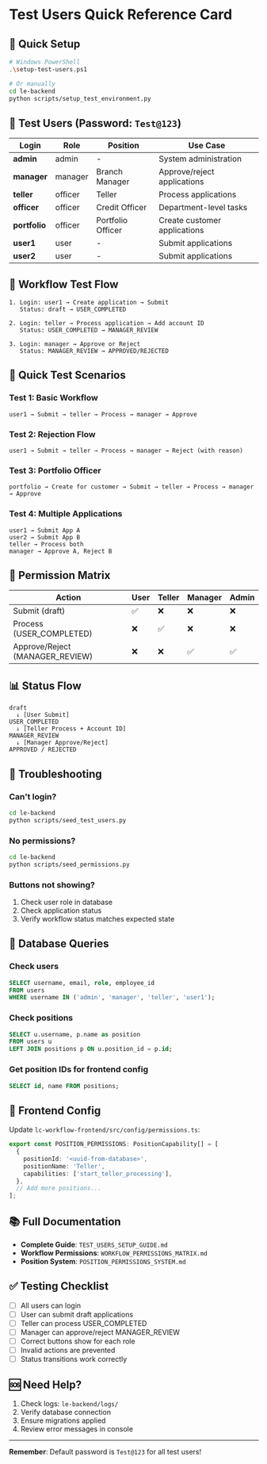 # Test Users Quick Reference Card

## 🚀 Quick Setup

```bash
# Windows PowerShell
.\setup-test-users.ps1

# Or manually
cd le-backend
python scripts/setup_test_environment.py
```

## 👥 Test Users (Password: `Test@123`)

| Login | Role | Position | Use Case |
|-------|------|----------|----------|
| **admin** | admin | - | System administration |
| **manager** | manager | Branch Manager | Approve/reject applications |
| **teller** | officer | Teller | Process applications |
| **officer** | officer | Credit Officer | Department-level tasks |
| **portfolio** | officer | Portfolio Officer | Create customer applications |
| **user1** | user | - | Submit applications |
| **user2** | user | - | Submit applications |

## 🔄 Workflow Test Flow

```
1. Login: user1 → Create application → Submit
   Status: draft → USER_COMPLETED

2. Login: teller → Process application → Add account ID
   Status: USER_COMPLETED → MANAGER_REVIEW

3. Login: manager → Approve or Reject
   Status: MANAGER_REVIEW → APPROVED/REJECTED
```

## 🎯 Quick Test Scenarios

### Test 1: Basic Workflow
```
user1 → Submit → teller → Process → manager → Approve
```

### Test 2: Rejection Flow
```
user1 → Submit → teller → Process → manager → Reject (with reason)
```

### Test 3: Portfolio Officer
```
portfolio → Create for customer → Submit → teller → Process → manager → Approve
```

### Test 4: Multiple Applications
```
user1 → Submit App A
user2 → Submit App B
teller → Process both
manager → Approve A, Reject B
```

## 🔐 Permission Matrix

| Action | User | Teller | Manager | Admin |
|--------|------|--------|---------|-------|
| Submit (draft) | ✅ | ❌ | ❌ | ❌ |
| Process (USER_COMPLETED) | ❌ | ✅ | ❌ | ❌ |
| Approve/Reject (MANAGER_REVIEW) | ❌ | ❌ | ✅ | ✅ |

## 📊 Status Flow

```
draft
  ↓ [User Submit]
USER_COMPLETED
  ↓ [Teller Process + Account ID]
MANAGER_REVIEW
  ↓ [Manager Approve/Reject]
APPROVED / REJECTED
```

## 🔧 Troubleshooting

### Can't login?
```bash
cd le-backend
python scripts/seed_test_users.py
```

### No permissions?
```bash
cd le-backend
python scripts/seed_permissions.py
```

### Buttons not showing?
1. Check user role in database
2. Check application status
3. Verify workflow status matches expected state

## 📝 Database Queries

### Check users
```sql
SELECT username, email, role, employee_id 
FROM users 
WHERE username IN ('admin', 'manager', 'teller', 'user1');
```

### Check positions
```sql
SELECT u.username, p.name as position 
FROM users u 
LEFT JOIN positions p ON u.position_id = p.id;
```

### Get position IDs for frontend config
```sql
SELECT id, name FROM positions;
```

## 🎨 Frontend Config

Update `lc-workflow-frontend/src/config/permissions.ts`:

```typescript
export const POSITION_PERMISSIONS: PositionCapability[] = [
  {
    positionId: '<uuid-from-database>',
    positionName: 'Teller',
    capabilities: ['start_teller_processing'],
  },
  // Add more positions...
];
```

## 📚 Full Documentation

- **Complete Guide**: `TEST_USERS_SETUP_GUIDE.md`
- **Workflow Permissions**: `WORKFLOW_PERMISSIONS_MATRIX.md`
- **Position System**: `POSITION_PERMISSIONS_SYSTEM.md`

## ✅ Testing Checklist

- [ ] All users can login
- [ ] User can submit draft applications
- [ ] Teller can process USER_COMPLETED
- [ ] Manager can approve/reject MANAGER_REVIEW
- [ ] Correct buttons show for each role
- [ ] Invalid actions are prevented
- [ ] Status transitions work correctly

## 🆘 Need Help?

1. Check logs: `le-backend/logs/`
2. Verify database connection
3. Ensure migrations applied
4. Review error messages in console

---

**Remember**: Default password is `Test@123` for all test users!
